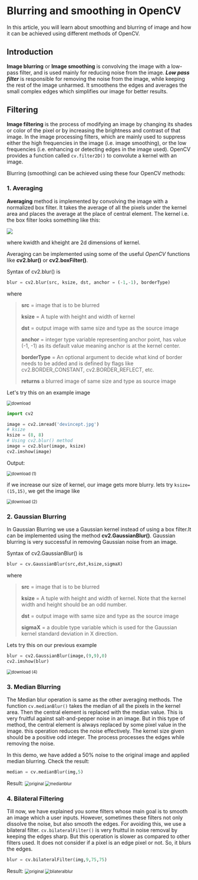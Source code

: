 # Blurring and smoothing in OpenCV

In this article, you will learn about smoothing and blurring of image and how it can be achieved using different methods of OpenCV.

## Introduction

**Image blurring** or **Image smoothing** is convolving the image with a low-pass filter, and is used mainly for reducing noise from the image. ***Low pass filter*** is responsible for removing the noise from the image, while keeping the rest of the image unharmed. It smoothens the edges and averages the small complex edges which simplifies our image for better results. 

## Filtering

**Image filtering** is the process of modifying an image by changing its shades or color of the pixel or by increasing the brightness and contrast of that image. In the image processing filters, which are mainly used to suppress either the high frequencies in the image (i.e. image smoothing), or the low frequencies (i.e. enhancing or detecting edges in the image used).
OpenCV provides a function called `cv.filter2D()` to convolute a kernel with an image. 



Blurring (smoothing) can be achieved using these four OpenCV methods:

### 1. Averaging

**Averaging** method is implemented by convolving the image with a normalized box filter. It takes the average of all the pixels under the kernel area and places the average at the place of central element. The kernel i.e. the box filter looks something like this:

![](images\averagefilter.jpg)

where kwidth and kheight are 2d dimensions of kernel.

Averaging can be implemented using some of the useful *OpenCV* functions like **cv2.blur()** or **cv2.boxFilter()**.

Syntax of cv2.blur() is 

```python
blur = cv2.blur(src, ksize, dst, anchor = (-1,-1), borderType)
```

where 

> **src** = image that is to be blurred
>
> **ksize** = A tuple with height and width of kernel
>
> **dst** = output image with same size and type as the source image
>
> **anchor** = integer type variable representing anchor point, has value (-1, -1) as its default value meaning anchor is at the kernel center.
>
> **borderType** = An optional argument to decide what kind of border needs to be added and is defined by flags like cv2.BORDER_CONSTANT, cv2.BORDER_REFLECT, etc.
>
> **returns** a blurred image of same size and type as source image

Let's try this on an example image

<img src="images\download.png" alt="download" style="zoom: 80%;" />

```python
import cv2

image = cv2.imread('devincept.jpg')
# ksize
ksize = (8, 8)  
# Using cv2.blur() method 
image = cv2.blur(image, ksize) 
cv2.imshow(image)
```

Output:

<img src="images\download (3).png" alt="download (1)" style="zoom: 80%;" />

if we increase our size of kernel, our image gets more blurry. lets try `ksize=(15,15)`, we get the image like 

<img src="images\download (2).png" alt="download (2)" style="zoom: 80%;" />

### 2. Gaussian Blurring

In Gaussian Blurring we use a Gaussian kernel instead of using a box filter.It can be implemented using the method **cv2.GaussianBlur()**. Gaussian blurring is very successful in removing Gaussian noise from an image.

Syntax of cv2.GaussianBlur() is

```python
blur = cv.GaussianBlur(src,dst,ksize,sigmaX)
```



where

> **src** = image that is to be blurred
>
> **ksize** = A tuple with height and width of kernel. Note that the kernel width and height 	should be an odd number.
>
> **dst** = output image with same size and type as the source image
>
> **sigmaX** = a double type variable which is used for the Gaussian kernel standard deviation in X direction.

Lets try this on our previous example

```python
blur = cv2.GaussianBlur(image,(9,9),0)
cv2.imshow(blur)
```

<img src="images\download (4).png" alt="download (4)" style="zoom: 80%;" />

### 3. Median Blurring

The Median blur operation is same as the other averaging methods. The function `cv.medianBlur()` takes the median of all the pixels in the kernel area. Then the central element is replaced with the median value. This is very fruitful against salt-and-pepper noise in an image. But in this type of method, the central element is always replaced by some pixel value in the image. this operation reduces the noise effectively. The kernel size given should be a positive odd integer. The process processes the edges while removing the noise.


In this demo, we have added a 50% noise to the original image and applied median blurring. Check the result:


```python
median = cv.medianBlur(img,5)
```

Result:
<img src="https://user-images.githubusercontent.com/78999231/125387969-512a1000-e3bc-11eb-8a8e-40d680a6ced1.jpeg" alt="original" style="zoom: 80%;" />
<img src="https://user-images.githubusercontent.com/78999231/125388271-da414700-e3bc-11eb-9ecf-6fa8a918867f.jpg" alt="medianblur" style="zoom: 80%;" />

### 4. Bilateral Filtering

Till now, we have explained you some filters whose main goal is to smooth an image which a user inputs. However, sometimes these filters not only dissolve the noise, but also smooth the edges. For avoiding this, we use a bilateral filter. `cv.bilateralFilter()` is very fruittul in noise removal by keeping the edges sharp. But this operation is slower as compared to other filters used. It does not consider if a pixel is an edge pixel or not. So, it blurs the edges.

```python
blur = cv.bilateralFilter(img,9,75,75)
```

Result:
<img src="https://user-images.githubusercontent.com/78999231/125387969-512a1000-e3bc-11eb-8a8e-40d680a6ced1.jpeg" alt="original" style="zoom: 80%;" />
<img src="https://user-images.githubusercontent.com/78999231/125388740-aca8cd80-e3bd-11eb-89b6-2777eeb5099b.png" alt="bliateralblur" style="zoom: 80%;" />


